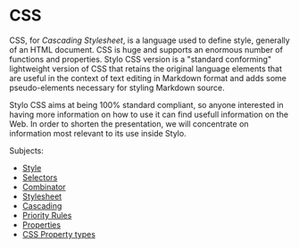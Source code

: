 # CSS 

CSS, for _Cascading Stylesheet_, is a language used to define style, generally of an HTML document. CSS is huge and supports an enormous number of functions and properties. Stylo CSS version is a "standard conforming" lightweight version of CSS that retains the original language elements that are useful in the context of text editing in Markdown format and adds some pseudo-elements necessary for styling Markdown source.  

Stylo CSS aims at being 100% standard compliant, so anyone interested in having more information on how to use it can find usefull information on the Web. In order to shorten the presentation, we will concentrate on information most relevant to its use inside Stylo.

Subjects:

- [Style](#style)
- [Selectors](#selectors)
- [Combinator](#combinators)
- [Stylesheet](#stylesheet)
- [Cascading](#cascading)
- [Priority Rules](#priority-rules)
- [Properties](#properties)
- [CSS Property types](#css-property-types)
